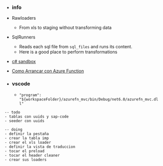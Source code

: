 - ### info
- Rawloaders
  - From xls to staging without transforming data

- SqlRunners
  - Reads each sql file from `sql_files` and runs its content. 
  - Here is a good place to perform transformations
 
- [c# sandbox](https://techiedelight.com/compiler/)
- [Como Arrancar con Azure Function](https://youtu.be/QWK_XIn9vT4)

- ### vscode
  - `"program": "${workspaceFolder}/azurefn_mvc/bin/Debug/net6.0/azurefn_mvc.dll"`

```
-- todo
- tablas con uuids y sap-code
- seeder con uuids

-- doing
- definir la pestaña
- crear la tabla imp
- crear el xls loader
- definir la vista de traduccion
- tocar el preload
- tocar el header cleaner
- crear sus loaders
```